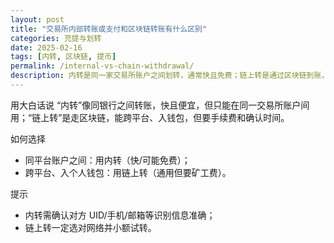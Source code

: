 ```yaml
---
layout: post
title: "交易所内部转账或支付和区块链转账有什么区别"
categories: 充提与划转
date: 2025-02-16
tags: [内转, 区块链, 提币]
permalink: /internal-vs-chain-withdrawal/
description: 内转是同一家交易所账户之间划转，通常快且免费；链上转是通过区块链到账，适合跨所或入钱包。
---
```


用大白话说
“内转”像同银行之间转账，快且便宜，但只能在同一交易所账户间用；“链上转”是走区块链，能跨平台、入钱包，但要手续费和确认时间。

如何选择
- 同平台账户之间：用内转（快/可能免费）；
- 跨平台、入个人钱包：用链上转（通用但要矿工费）。

提示
- 内转需确认对方 UID/手机/邮箱等识别信息准确；
- 链上转一定选对网络并小额试转。


